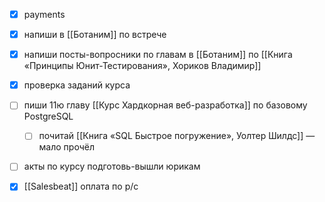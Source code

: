 - [x] payments
- [x] напиши в [[Ботаним]] по встрече
- [x] напиши посты-вопросники по главам в [[Ботаним]] по [[Книга «Принципы Юнит-Тестирования», Хориков Владимир]]
- [x] проверка заданий курса
- [ ] пиши 11ю главу [[Курс Хардкорная веб-разработка]] по базовому PostgreSQL
	- [ ] почитай [[Книга «SQL Быстрое погружение», Уолтер Шилдс]] — мало прочёл
- [ ] акты по курсу подготовь-вышли юрикам
- [x] [[Salesbeat]] оплата по р/с


